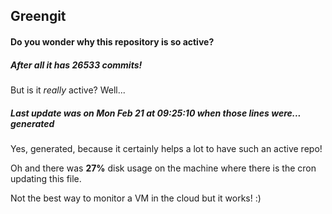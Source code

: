 ## Greengit

#### Do you wonder why this repository is so active?

##### After all it has 26533 commits!

But is it *really* active? Well...

##### Last update was on Mon Feb 21 at 09:25:10 when those lines were... generated

Yes, generated, because it certainly helps a lot to have such an active repo!

Oh and there was **27%** disk usage on the machine
where there is the cron updating this file.

Not the best way to monitor a VM in the cloud but it works! :)
